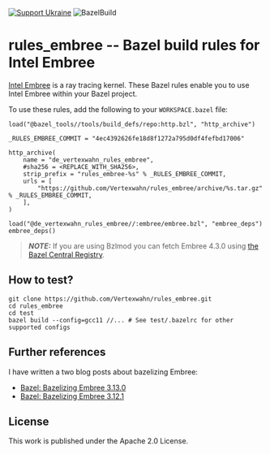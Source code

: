 <!--
SPDX-FileCopyrightText: 2022 Julian Amann <dev@vertexwahn.de>
SPDX-License-Identifier: Apache-2.0
-->

[![Support Ukraine](https://img.shields.io/badge/Support-Ukraine-FFD500?style=flat&labelColor=005BBB)](https://opensource.fb.com/support-ukraine)
![BazelBuild](https://github.com/Vertexwahn/rules_embree/actions/workflows/bazel_build.yml/badge.svg)

# rules_embree -- Bazel build rules for Intel Embree

[Intel Embree](https://www.embree.org/) is a ray tracing kernel.
These Bazel rules enable you to use Intel Embree within your Bazel project.

To use these rules, add the following to your `WORKSPACE.bazel` file:

```bazel
load("@bazel_tools//tools/build_defs/repo:http.bzl", "http_archive")

_RULES_EMBREE_COMMIT = "4ec4392626fe18d8f1272a795d0df4fefbd17006"

http_archive(
    name = "de_vertexwahn_rules_embree",
    #sha256 = <REPLACE_WITH_SHA256>,
    strip_prefix = "rules_embree-%s" % _RULES_EMBREE_COMMIT,
    urls = [
        "https://github.com/Vertexwahn/rules_embree/archive/%s.tar.gz" % _RULES_EMBREE_COMMIT,
    ],
)

load("@de_vertexwahn_rules_embree//:embree/embree.bzl", "embree_deps")
embree_deps()
```

> **_NOTE:_** If you are using Bzlmod you can fetch Embree 4.3.0 using [the Bazel Central Registry](https://registry.bazel.build/).

## How to test?

```shell
git clone https://github.com/Vertexwahn/rules_embree.git
cd rules_embree
cd test
bazel build --config=gcc11 //... # See test/.bazelrc for other supported configs
```

## Further references

I have written a two blog posts about bazelizing Embree:

- [Bazel: Bazelizing Embree 3.13.0](https://vertexwahn.de/2021/07/30/bazelizingembre3.13.0/)
- [Bazel: Bazelizing Embree 3.12.1](https://vertexwahn.de/2021/01/12/bazelizingembree3.12.1/)


## License

This work is published under the Apache 2.0 License.
